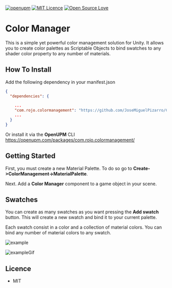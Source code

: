 [![openupm](https://img.shields.io/npm/v/com.rojo.colormanagement?label=openupm&registry_uri=https://package.openupm.com)](https://openupm.com/packages/com.rojo.colormanagement/) [![MIT Licence](https://badges.frapsoft.com/os/mit/mit.svg?v=103)](https://opensource.org/licenses/mit-license.php) [![Open Source Love](https://badges.frapsoft.com/os/v1/open-source.svg?v=103)](https://github.com/ellerbrock/open-source-badges/)


# Color Manager

This is a simple yet powerful color management solution for Unity. It allows you to create color palettes as Scriptable Objects to bind swatches to any shader color property to any number of materials.

## How To Install

Add the following dependency in your manifest.json
``` json
{
  "dependencies": {
      
    ...
    "com.rojo.colormanagement": "https://github.com/JoseMiguelPizarro/ColorManager.git"
    ...
  }
}
```

Or install it via the <b>OpenUPM</b> CLI https://openupm.com/packages/com.rojo.colormanagement/

## Getting Started
First, you must create a new Material Palette. To do so go to <b>Create->ColorManagement->MaterialPalette</b>.

Next. Add a <b>Color Manager</b> component to a game object in your scene.

## Swatches
You can create as many swatches as you want pressing the <b>Add swatch</b> button. This will create a new swatch and bind it to your current palette.

Each swatch consist in a color and a collection of material colors. You can bind any number of material colors to any swatch.

![example](https://i.ibb.co/1RgF63x/image.png)

![exampleGif](https://i.ibb.co/cLwxkX5/Color-Manager.gif)

## Licence

* MIT